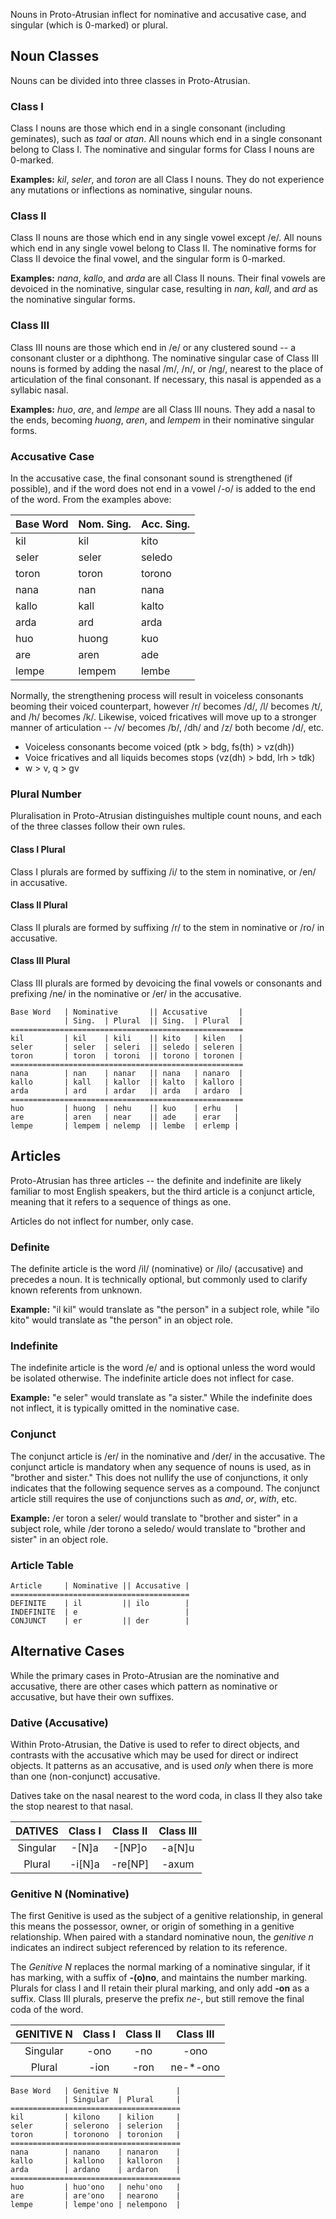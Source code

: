 Nouns in Proto-Atrusian inflect for nominative and accusative case, and singular (which is 0-marked) or plural.

## Noun Classes

Nouns can be divided into three classes in Proto-Atrusian.

### Class I

Class I nouns are those which end in a single consonant (including geminates), such as _taal_ or _atan_. All nouns which end in a single consonant belong to Class I. The nominative and singular forms for Class I nouns are 0-marked.

**Examples:** _kil_, _seler_, and _toron_ are all Class I nouns. They do not experience any mutations or inflections as nominative, singular nouns.

### Class II

Class II nouns are those which end in any single vowel except /e/. All nouns which end in any single vowel belong to Class II. The nominative forms for Class II devoice the final vowel, and the singular form is 0-marked.

**Examples:** _nana_, _kallo_, and _arda_ are all Class II nouns. Their final vowels are devoiced in the nominative, singular case, resulting in _nan_, _kall_, and _ard_ as the nominative singular forms.

### Class III

Class III nouns are those which end in /e/ or any clustered sound -- a consonant cluster or a diphthong. The nominative singular case of Class III nouns is formed by adding the nasal /m/, /n/, or /ng/, nearest to the place of articulation of the final consonant. If necessary, this nasal is appended as a syllabic nasal.

**Examples:** _huo_, _are_, and _lempe_ are all Class III nouns. They add a nasal to the ends, becoming _huong_, _aren_, and _lempem_ in their nominative singular forms.

### Accusative Case

In the accusative case, the final consonant sound is strengthened (if possible), and if the word does not end in a vowel /-o/ is added to the end of the word. From the examples above:

| Base Word   | Nom. Sing. | Acc. Sing. |
|:------------|:-----------|:-----------|
| kil         | kil        | kito       |
| seler       | seler      | seledo     |
| toron       | toron      | torono     |
| nana        | nan        | nana       |
| kallo       | kall       | kalto      |
| arda        | ard        | arda       |
| huo         | huong      | kuo        |
| are         | aren       | ade        |
| lempe       | lempem     | lembe      |

Normally, the strengthening process will result in voiceless consonants beoming their voiced counterpart, however /r/ becomes /d/, /l/ becomes /t/, and /h/ becomes /k/. Likewise, voiced fricatives will move up to a stronger manner of articulation -- /v/ becomes /b/, /dh/ and /z/ both become /d/, etc.

+ Voiceless consonants become voiced (ptk > bdg, fs(th) > vz(dh))
+ Voice fricatives and all liquids becomes stops (vz(dh) > bdd, lrh > tdk)
+ w > v, q > gv

### Plural Number

Pluralisation in Proto-Atrusian distinguishes multiple count nouns, and each of the three classes follow their own rules.

#### Class I Plural

Class I plurals are formed by suffixing /i/ to the stem in nominative, or /en/ in accusative.

#### Class II Plural

Class II plurals are formed by suffixing /r/ to the stem in nominative or /ro/ in accusative.

#### Class III Plural

Class III plurals are formed by devoicing the final vowels or consonants and prefixing /ne/ in the nominative or /er/ in the accusative.

```
Base Word   | Nominative       || Accusative       |
            | Sing.  | Plural  || Sing.  | Plural  |
====================================================
kil         | kil    | kili    || kito   | kilen   |
seler       | seler  | seleri  || seledo | seleren |
toron       | toron  | toroni  || torono | toronen |
====================================================
nana        | nan    | nanar   || nana   | nanaro  |
kallo       | kall   | kallor  || kalto  | kalloro |
arda        | ard    | ardar   || arda   | ardaro  |
====================================================
huo         | huong  | nehu    || kuo    | erhu   |
are         | aren   | near    || ade    | erar   |
lempe       | lempem | nelemp  || lembe  | erlemp |
```

## Articles

Proto-Atrusian has three articles -- the definite and indefinite are likely familiar to most English speakers, but the third article is a conjunct article, meaning that it refers to a sequence of things as one.

Articles do not inflect for number, only case.

### Definite

The definite article is the word /il/ (nominative) or /ilo/ (accusative) and precedes a noun. It is technically optional, but commonly used to clarify known referents from unknown.

**Example:** "il kil" would translate as "the person" in a subject role, while "ilo kito" would translate as "the person" in an object role.

### Indefinite

The indefinite article is the word /e/ and is optional unless the word would be isolated otherwise. The indefinite article does not inflect for case.

**Example:** "e seler" would translate as "a sister." While the indefinite does not inflect, it is typically omitted in the nominative case.

### Conjunct

The conjunct article is /er/ in the nominative and /der/ in the accusative. The conjunct article is mandatory when any sequence of nouns is used, as in "brother and sister." This does not nullify the use of conjunctions, it only indicates that the following sequence serves as a compound. The conjunct article still requires the use of conjunctions such as _and_, _or_, _with_, etc.

**Example:** /er toron a seler/ would translate to "brother and sister" in a subject role, while /der torono a seledo/ would translate to "brother and sister" in an object role.

### Article Table

```
Article     | Nominative || Accusative |
========================================
DEFINITE    | il         || ilo        |
INDEFINITE  | e                        |
CONJUNCT    | er         || der        |
```

## Alternative Cases

While the primary cases in Proto-Atrusian are the nominative and accusative, there are other cases which pattern as nominative or accusative, but have their own suffixes.

### Dative (Accusative)

Within Proto-Atrusian, the Dative is used to refer to direct objects, and contrasts with the accusative which may be used for direct or indirect objects. It patterns as an accusative, and is used _only_ when there is more than one (non-conjunct) accusative.

Datives take on the nasal nearest to the word coda, in class II they also take the stop nearest to that nasal.

| DATIVES  | Class I  | Class II  | Class III |
|:--------:|:--------:|:---------:|:---------:|
| Singular | -\[N\]a  | -\[NP\]o  | -a\[N\]u  |
| Plural   | -i\[N\]a | -re\[NP\] | -axum     |

### Genitive N (Nominative)

The first Genitive is used as the subject of a genitive relationship, in general this means the possessor, owner, or origin of something in a genitive relationship. When paired with a standard nominative noun, the _genitive n_ indicates an indirect subject referenced by relation to its reference.

The _Genitive N_ replaces the normal marking of a nominative singular, if it has marking, with a suffix of **-(o)no**, and maintains the number marking. Plurals for class I and II retain their plural marking, and only add **-on** as a suffix. Class III plurals, preserve the prefix _ne-_, but still remove the final coda of the word.

| GENITIVE N  | Class I | Class II | Class III |
|:--------:|:----------:|:--------:|:---------:|
| Singular | -ono       | -no      | -ono      |
| Plural   | -ion       | -ron     | ne-\*-ono |

```
Base Word   | Genitive N             |
            | Singular  | Plural     |
======================================
kil         | kilono    | kilion     |
seler       | selerono  | selerion   |
toron       | toronono  | toronion   |
======================================
nana        | nanano    | nanaron    |
kallo       | kallono   | kalloron   |
arda        | ardano    | ardaron    |
======================================
huo         | huo'ono   | nehu'ono   |
are         | are'ono   | nearono    |
lempe       | lempe'ono | nelempono  |
```
